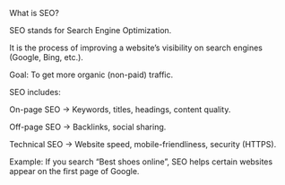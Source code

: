 What is SEO?

SEO stands for Search Engine Optimization.

It is the process of improving a website’s visibility on search engines (Google, Bing, etc.).

Goal: To get more organic (non-paid) traffic.

SEO includes:

On-page SEO → Keywords, titles, headings, content quality.

Off-page SEO → Backlinks, social sharing.

Technical SEO → Website speed, mobile-friendliness, security (HTTPS).

Example: If you search “Best shoes online”, SEO helps certain websites appear on the first page of Google.